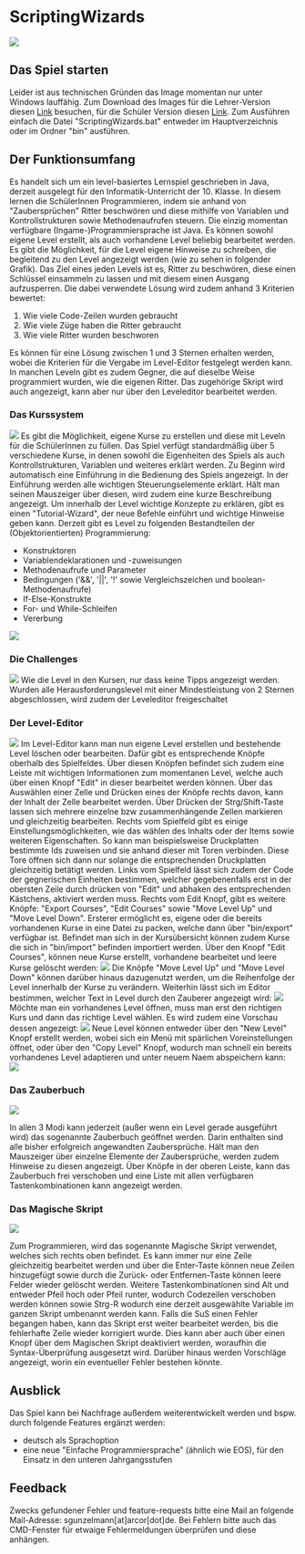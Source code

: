 # ScriptingWizards
![](PresentationImages/StartScreen.png)

## Das Spiel starten
Leider ist aus technischen Gründen das Image momentan nur unter Windows lauffähig. Zum Download des Images für die Lehrer-Version diesen [Link](https://cloud.chrz.de/s/496ktHzYXyYJWT6) besuchen, für die Schüler Version diesen [Link](https://cloud.chrz.de/s/yHyjfLxgb83BaDk). Zum Ausführen einfach die Datei "ScriptingWizards.bat" entweder im Hauptverzeichnis oder im Ordner "bin" ausführen.

## Der Funktionsumfang
Es handelt sich um ein level-basiertes Lernspiel geschrieben in Java, derzeit ausgelegt für den Informatik-Unterricht der 10. Klasse. In diesem lernen die SchülerInnen Programmieren, indem sie anhand von "Zaubersprüchen" Ritter beschwören und diese mithilfe von Variablen und Kontrollstrukturen sowie Methodenaufrufen steuern. Die einzig momentan verfügbare (Ingame-)Programmiersprache ist Java. Es können sowohl eigene Level erstellt, als auch vorhandene Level beliebig bearbeitet werden. Es gibt die Möglichkeit, für die Level eigene Hinweise zu schreiben, die begleitend zu den Level angezeigt werden (wie zu sehen in folgender Grafik).
Das Ziel eines jeden Levels ist es, Ritter zu beschwören, diese einen Schlüssel einsammeln zu lassen und mit diesem einen Ausgang aufzusperren. Die dabei verwendete Lösung wird zudem anhand 3 Kriterien bewertet:
1. Wie viele Code-Zeilen wurden gebraucht
2. Wie viele Züge haben die Ritter gebraucht
3. Wie viele Ritter wurden beschworen

Es können für eine Lösung zwischen 1 und 3 Sternen erhalten werden, wobei die Kriterien für die Vergabe im Level-Editor festgelegt werden kann.
In manchen Leveln gibt es zudem Gegner, die auf dieselbe Weise programmiert wurden, wie die eigenen Ritter. Das zugehörige Skript wird auch angezeigt, kann aber nur über den Leveleditor bearbeitet werden.

### Das Kurssystem
![](PresentationImages/Courses.png)
Es gibt die Möglichkeit, eigene Kurse zu erstellen und diese mit Leveln für die SchülerInnen zu füllen.
Das Spiel verfügt standardmäßig über 5 verschiedene Kurse, in denen sowohl die Eigenheiten des Spiels als auch Kontrollstrukturen, Variablen und weiteres erklärt werden. Zu Beginn wird automatisch eine Einführung in die Bedienung des Spiels angezeigt. In der Einführung werden alle wichtigen Steuerungselemente erklärt. Hält man seinen Mauszeiger über diesen, wird zudem eine kurze Beschreibung angezeigt. Um innerhalb der Level wichtige Konzepte zu erklären, gibt es einen "Tutorial-Wizard", der neue Befehle einführt und wichtige Hinweise geben kann.
Derzeit gibt es Level zu folgenden Bestandteilen der (Objektorientierten) Programmierung:
- Konstruktoren
- Variablendeklarationen und -zuweisungen
- Methodenaufrufe und Parameter
- Bedingungen ('&&', '\|\|', '!' sowie Vergleichszeichen und boolean-Methodenaufrufe)
- If-Else-Konstrukte
- For- und While-Schleifen
- Vererbung

![](PresentationImages/Tutorial_Level_Opposition.png)

### Die Challenges
![](PresentationImages/Challenges.png)
Wie die Level in den Kursen, nur dass keine Tipps angezeigt werden. Wurden alle Herausforderungslevel mit einer Mindestleistung von 2 Sternen abgeschlossen, wird zudem der Leveleditor freigeschaltet

### Der Level-Editor
![](PresentationImages/LevelEditor_new.png)
Im Level-Editor kann man nun eigene Level erstellen und bestehende Level löschen oder bearbeiten. Dafür gibt es entsprechende Knöpfe oberhalb des Spielfeldes. Über diesen Knöpfen befindet sich zudem eine Leiste mit wichtigen Informationen zum momentanen Level, welche auch über einen Knopf "Edit" in dieser bearbeitet werden können. Über das Auswählen einer Zelle und Drücken eines der Knöpfe rechts davon, kann der Inhalt der Zelle bearbeitet werden. Über Drücken der Strg/Shift-Taste lassen sich mehrere einzelne bzw zusammenhängende Zellen markieren und gleichzeitig bearbeiten. Rechts vom Spielfeld gibt es einige Einstellungsmöglichkeiten, wie das wählen des Inhalts oder der Items sowie weiteren Eigenschaften. So kann man beispielsweise Druckplatten bestimmte Ids zuweisen und sie anhand dieser mit Toren verbinden. Diese Tore öffnen sich dann nur solange die entsprechenden Druckplatten gleichzeitig betätigt werden. Links vom Spielfeld lässt sich zudem der Code der gegnerischen Einheiten bestimmen, welcher gegebenenfalls erst in der obersten Zeile durch drücken von "Edit" und abhaken des entsprechenden Kästchens, aktiviert werden muss. Rechts vom Edit Knopf, gibt es weitere Knöpfe: "Export Courses", "Edit Courses" sowie "Move Level Up" und "Move Level Down". Ersterer ermöglicht es, eigene oder die bereits vorhandenen Kurse in eine Datei zu packen, welche dann über "bin/export" verfügbar ist. Befindet man sich in der Kursübersicht können zudem Kurse die sich in "bin/import" befinden importiert werden. Über den Knopf "Edit Courses", können neue Kurse erstellt, vorhandene bearbeitet und leere Kurse gelöscht werden:
![](PresentationImages/LevelEditor_Courses.png)
Die Knöpfe "Move Level Up" und "Move Level Down"  können darüber hinaus dazugenutzt werden, um die Reihenfolge der Level innerhalb der Kurse zu verändern.
Weiterhin lässt sich im Editor bestimmen, welcher Text in Level durch den Zauberer angezeigt wird:
![](PresentationImages/LevelEditor_Hints.png)
Möchte man ein vorhandenes Level öffnen, muss man erst den richtigen Kurs und dann das richtige Level wählen. Es wird zudem eine Vorschau dessen angezeigt:
![](PresentationImages/LevelEditor_Open.png)
Neue Level können entweder über den "New Level" Knopf erstellt werden, wobei sich ein Menü mit spärlichen Voreinstellungen öffnet, oder über den "Copy Level" Knopf, wodurch man schnell ein bereits vorhandenes Level adaptieren und unter neuem Naem abspeichern kann:
![](PresentationImages/LevelEditor_New_Copy.png)

### Das Zauberbuch
![](PresentationImages/SpellBook.png)

In allen 3 Modi kann jederzeit (außer wenn ein Level gerade ausgeführt wird) das sogenannte Zauberbuch geöffnet werden. Darin enthalten sind alle bisher erfolgreich angewandten Zaubersprüche. Hält man den Mauszeiger über einzelne Elemente der Zaubersprüche, werden zudem Hinweise zu diesen angezeigt. Über Knöpfe in der oberen Leiste, kann das Zauberbuch frei verschoben und eine Liste mit allen verfügbaren Tastenkombinationen kann angezeigt werden.

### Das Magische Skript

![](PresentationImages/CodeArea.png)

Zum Programmieren, wird das sogenannte Magische Skript verwendet, welches sich rechts oben befindet. Es kann immer nur eine Zeile gleichzeitig bearbeitet werden und über die Enter-Taste können neue Zeilen hinzugefügt sowie durch die Zurück- oder Entfernen-Taste können leere Felder wieder gelöscht werden. Weitere Tastenkombinationen sind Alt und entweder Pfeil hoch oder Pfeil runter, wodurch Codezeilen verschoben werden können sowie Strg-R wodurch eine derzeit ausgewählte Variable im ganzen Skript umbenannt werden kann. Falls die SuS einen Fehler begangen haben, kann das Skript erst weiter bearbeitet werden, bis die fehlerhafte Zeile wieder korrigiert wurde. Dies kann aber auch über einen Knopf über dem Magischen Skript deaktiviert werden, woraufhin die Syntax-Überprüfung ausgesetzt wird. Darüber hinaus werden Vorschläge angezeigt, worin ein eventueller Fehler bestehen könnte.

## Ausblick
Das Spiel kann bei Nachfrage außerdem weiterentwickelt werden und bspw. durch folgende Features ergänzt werden:
- deutsch als Sprachoption
- eine neue "Einfache Programmiersprache" (ähnlich wie EOS), für den Einsatz in den unteren Jahrgangsstufen

## Feedback
Zwecks gefundener Fehler und feature-requests bitte eine Mail an folgende Mail-Adresse: sgunzelmann[at]arcor[dot]de.
Bei Fehlern bitte auch das CMD-Fenster für etwaige Fehlermeldungen überprüfen und diese anhängen.
